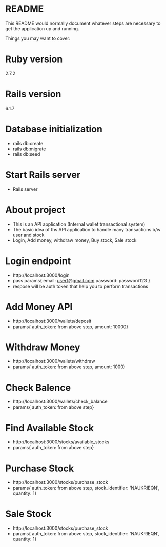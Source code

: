 # README

This README would normally document whatever steps are necessary to get the
application up and running.

Things you may want to cover:

 # Ruby version
   2.7.2
 # Rails version
   6.1.7
 # Database initialization
   * rails db:create
   * rails db:migrate
   * rails db:seed
# Start Rails server
  * Rails server
# About project
  * This is an API application (Internal wallet transactional system)
  * The basic idea of ths API application to handle many transactions b/w user and stock
  * Login, Add money, withdraw money, Buy stock, Sale stock
# Login endpoint
  * http://localhost:3000/login
  * pass params{ email: user1@gmail.com password: password123 }
  * respose will be auth token that help you to perform transactions
# Add Money API
  * http://localhost:3000/wallets/deposit
  * params{ auth_token: from above step, amount: 10000}
# Withdraw Money
  * http://localhost:3000/wallets/withdraw
  *  params{ auth_token: from above step, amount: 1000}
# Check Balence
  * http://localhost:3000/wallets/check_balance
  * params{ auth_token: from above step}
# Find Available Stock
  * http://localhost:3000/stocks/available_stocks
  * params{ auth_token: from above step}
# Purchase Stock
  * http://localhost:3000/stocks/purchase_stock
  * params{ auth_token: from above step, stock_identifier: 'NAUKRIEQN', quantity: 1}
# Sale Stock
  * http://localhost:3000/stocks/purchase_stock
  * params{ auth_token: from above step, stock_identifier: 'NAUKRIEQN', quantity: 1}
  
